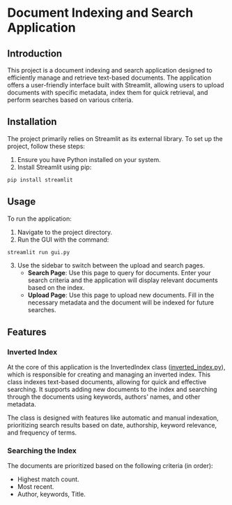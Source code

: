 # Document Indexing and Search Application

## Introduction

This project is a document indexing and search application designed to efficiently manage and retrieve text-based documents. The application offers a user-friendly interface built with Streamlit, allowing users to upload documents with specific metadata, index them for quick retrieval, and perform searches based on various criteria.

## Installation

The project primarily relies on Streamlit as its external library. To set up the project, follow these steps:

1. Ensure you have Python installed on your system.
2. Install Streamlit using pip:

```bash
pip install streamlit
```

## Usage

To run the application:

1. Navigate to the project directory.
2. Run the GUI with the command:

```bash
streamlit run gui.py
```

3. Use the sidebar to switch between the upload and search pages.
   - **Search Page**: Use this page to query for documents. Enter your search criteria and the application will display relevant documents based on the index.
   - **Upload Page**: Use this page to upload new documents. Fill in the necessary metadata and the document will be indexed for future searches.

## Features

### Inverted Index

At the core of this application is the InvertedIndex class ([inverted_index.py](inverted_index.py)), which is responsible for creating and managing an inverted index. This class indexes text-based documents, allowing for quick and effective searching. It supports adding new documents to the index and searching through the documents using keywords, authors' names, and other metadata.

The class is designed with features like automatic and manual indexation, prioritizing search results based on date, authorship, keyword relevance, and frequency of terms.

### Searching the Index

The documents are prioritized based on the following criteria (in order):

- Highest match count.
- Most recent.
- Author, keywords, Title.
